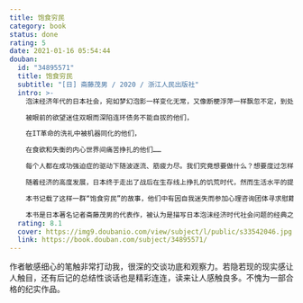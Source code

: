 ```yaml
---
title: 饱食穷民
category: book
status: done
rating: 5
date: 2021-01-16 05:54:44
douban:
  id: "34895571"
  title: 饱食穷民
  subtitle: "[日] 斋藤茂男 / 2020 / 浙江人民出版社"
  intro: >-
    泡沫经济年代的日本社会，宛如梦幻泡影一样变化无常，又像断梗浮萍一样飘忽不定，到处充斥着不安的色彩。

    被眼前的欲望迷住双眼而深陷连环债务不能自拔的他们，

    在IT革命的洗礼中被机器同化的他们，

    在食欲和失衡的内心世界间痛苦挣扎的他们……

    每个人都在成功强迫症的驱动下随波逐流、筋疲力尽。我们究竟想要做什么？想要度过怎样的人生？漂泊于饱食时代的新穷困人群，将会走向何方？

    随着经济的高度发展，日本终于走出了战后在生存线上挣扎的饥荒时代，然而生活水平的提高并没有减少人们的焦虑和不安全感，仅仅是从“贫困中的贫困”转变为“繁荣中的贫困”。在这个不再为温饱发愁的新时代依然陷入穷忙和债务缠身的极限状态的人们，被称为“饱食穷民”。他们既是支撑日本经济发展的“企业战士”，又是这个残酷竞争社会的牺牲品。

    本书记载了这样一群“饱食穷民”的故事，他们中有因自我迷失而参加心理咨询团体寻求慰籍的OL、难耐超负荷的工作节奏而人间蒸发的金融从业者、背负贫穷家庭期待而在东京打拼的保险销售者、为了不落人后的生活水准被贷款消费逼入窘境的夫妇……一边是超饱和、让人身心临近崩溃的工作状态，一边是同侪压力和鼓吹消费的宣传导向下的过度购买，表面的经济繁荣背后日本人的阴影，害怕竞争失败而跌入底层的恐慌和不安全感，埋藏在每个“饱食穷民”心中，也预告了即将到来的泡沫经济崩溃的危机。

    本书是日本著名记者斋藤茂男的代表作，被认为是描写日本泡沫经济时代社会问题的经典之作。
  rating: 8.1
  cover: https://img9.doubanio.com/view/subject/l/public/s33542046.jpg
  link: https://book.douban.com/subject/34895571/
---
```


作者敏感细心的笔触非常打动我，很深的交谈功底和观察力。若隐若现的现实感让人触目，还有后记的总结性谈话也是精彩连连，读来让人感触良多。不愧为一部合格的纪实作品。